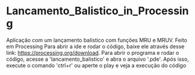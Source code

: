 # Lancamento_Balistico_in_Processing
 Aplicação com um lançamento balístico com funções MRU e MRUV. Feito em Processing Para abrir a ide e rodar o código, baixe ele através desse link: https://processing.org/download. Para abrir o programa e rodar o código, acesse a 'lancamento_balistico' e abra o arquivo '.pde'. Após isso, execute o comando 'ctrl+r' ou aperte o play e veja a execução do código
